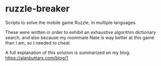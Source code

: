# ruzzle-breaker
Scripts to solve the mobile game Ruzzle, in multiple languages.

These were written in order to exhibit an exhaustive algorithm dictionary search, and also because my roommate Nate is way better at this game than I am, so I needed to cheat.

A full explanation of this solution is summarized on my blog: https://alanbuttars.com/blog/1
